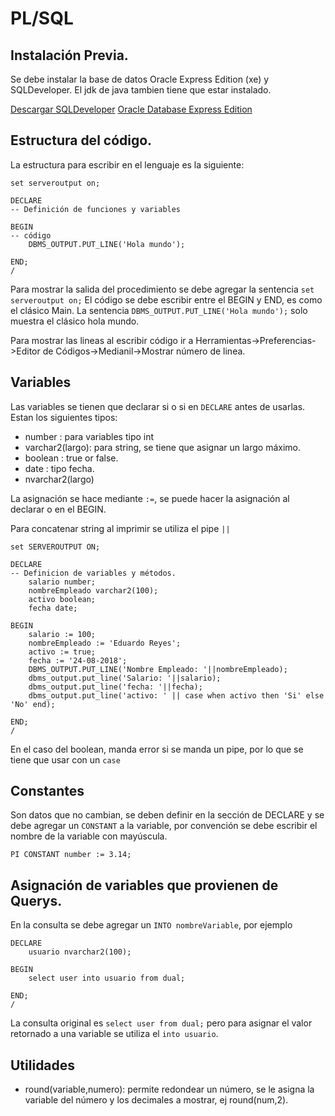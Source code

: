 # PL/SQL

## Instalación Previa.
Se debe instalar la base de datos Oracle Express Edition (xe) y SQLDeveloper.
El jdk de java tambien tiene que estar instalado.

[Descargar SQLDeveloper](https://www.oracle.com/technetwork/developer-tools/sql-developer/downloads/index.html)
[Oracle Database Express Edition](http://www.oracle.com/technetwork/database/database-technologies/express-edition/downloads/index.html)

## Estructura del código.

La estructura para escribir en el lenguaje es la siguiente:
```=
set serveroutput on;

DECLARE
-- Definición de funciones y variables

BEGIN
-- código
	DBMS_OUTPUT.PUT_LINE('Hola mundo');

END;
/

```
Para mostrar la salida del procedimiento se debe agregar la sentencia `set serveroutput on;`
El código se debe escribir entre el BEGIN y END, es como el clásico Main.
La sentencia `DBMS_OUTPUT.PUT_LINE('Hola mundo');` solo muestra el clásico hola mundo.

Para mostrar las lineas al escribir código ir a Herramientas->Preferencias->Editor de Códigos->Medianil->Mostrar número de linea.
## Variables
Las variables se tienen que declarar si o si en `DECLARE` antes de usarlas.
Estan los siguientes tipos:
* number : para variables tipo int
* varchar2(largo): para string, se tiene que asignar un largo máximo.
* boolean : true or false.
* date : tipo fecha.
* nvarchar2(largo)

La asignación se hace mediante `:=`, se puede hacer la asignación al declarar o en el BEGIN.

Para concatenar string al imprimir se utiliza el pipe `||`

```=
set SERVEROUTPUT ON;

DECLARE
-- Definicion de variables y métodos.
    salario number;
    nombreEmpleado varchar2(100);
    activo boolean;
    fecha date;

BEGIN
    salario := 100;
    nombreEmpleado := 'Eduardo Reyes';
    activo := true;
    fecha := '24-08-2018';
    DBMS_OUTPUT.PUT_LINE('Nombre Empleado: '||nombreEmpleado);
    dbms_output.put_line('Salario: '||salario);
    dbms_output.put_line('fecha: '||fecha);
    dbms_output.put_line('activo: ' || case when activo then 'Si' else 'No' end);

END;
/
```
En el caso del boolean, manda error si se manda un pipe, por lo que se tiene que usar con un `case`

## Constantes
Son datos que no cambian, se deben definir en la sección de DECLARE y se debe agregar un `CONSTANT` a la variable, por convención se debe
escribir el nombre de la variable con mayúscula.
```=
PI CONSTANT number := 3.14;
```

## Asignación de variables que provienen de Querys.
En la consulta se debe agregar un `INTO nombreVariable`, por ejemplo

```=
DECLARE
	usuario nvarchar2(100);

BEGIN
	select user into usuario from dual;

END;
/
```

La consulta original es  `select user from dual;` pero para asignar el valor retornado a una variable se utiliza el `into usuario`.


## Utilidades

* round(variable,numero): permite redondear un número, se le asigna la variable del número y los decimales a mostrar, ej round(num,2).